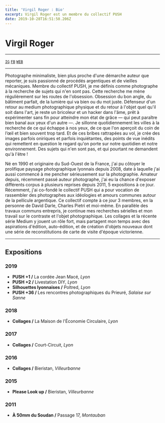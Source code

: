 ```yaml
---
title: 'Virgil Roger : Bio'
excerpt: Virgil Roger est un membre du collectif PUSH
date: 2019-10-28T16:51:50.206Z
---
```


# Virgil Roger

***

[`IG`](https://instagram.com/mr_sumatra)
[`FB`](https://facebook.com/virgilroger.photographie)
[`WEB`](https://virgil-roger.photography)

***

Photographe minimaliste, bien plus proche d'une démarche auteur que reporter, je suis passionné de procédés argentiques et de vieilles mécaniques. Membre du collectif PUSH, je me définis comme photographe à la recherche de sujets qui n'en sont pas. Cette recherche me mène régulièrement sur les routes de l'obsession.
Obsession du bon angle, du bâtiment parfait, de la lumière qui va bien ou du mot juste. Défenseur d'un retour au medium photographique physique et du retour à l'objet quel qu'il soit dans l'art, je reste un bricoleur et un hacker dans l'âme, prêt à expérimenter sans fin pour atteindre mon état de grâce — qui peut paraître bien banal aux yeux d'un autre —.
Je sillonne quotidiennement les villes à la recherche de ce qui échappe à nos yeux, de ce que l'on aperçoit du coin de l’œil et bien souvent trop tard. Et de ces bribes rattrapées au vol, je crée des images parfois oniriques et parfois inquiétantes, des points de vue inédits qui remettent en question le regard qu'on porte sur notre quotidien et notre environnement. Des sujets qui n'en sont pas, et qui pourtant ne demandent qu'à l'être !

Né en 1990 et originaire du Sud-Ouest de la France, j'ai pu côtoyer le prolifique paysage photographique lyonnais depuis 2008, date à laquelle j'ai aussi commencé à me pencher sérieusement sur la photographie. Amateur depuis, récemment passé auteur photographe, j'ai eu la chance d'exposer différents corpus à plusieurs reprises depuis 2011, 5 expositions à ce jour. Récemment, j'ai co-fondé le collectif PUSH qui a pour vocation de rassembler des photographes aux idéologies et amours communes autour de la pellicule argentique. Ce collectif compte à ce jour 3 membres, en la personne de David Darle, Charles Pietri et moi-même.
En parallèle des travaux communs entrepris, je continue mes recherches sérielles et mon travail sur le contraste et l'objet photographique. Les collages et la récente série Medium y jouent un rôle fort, mais partagent mon temps avec des aspirations d'édition, auto-édition, et de création d'objets nouveaux dont une série de reconstitutions de carte de visite d'époque victorienne.

***

## Expositions

### 2019

- **PUSH +1 /** La cordée Jean Macé, _Lyon_
- **PUSH +2 /** Livestation DIY, _Lyon_
- **Silhouettes lyonnaises /** Poltred, _Lyon_
- **PUSH +36 /** Les rencontres photographiques du Prieuré, _Salaise sur Sanne_

### 2018

- **Collages /** La Maison de l'Économie Circulaire, _Lyon_
 
### 2017

- **Collages /** Court-Circuit, _Lyon_

### 2016

- **Collages /** Bieristan, _Villeurbanne_

### 2015

- **Please Look up /** Bieristan, _Villeurbanne_

### 2011

- **À 50mm du Soudan /** Passage 17, _Montauban_